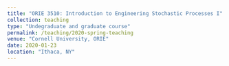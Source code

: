 ```yaml
---
title: "ORIE 3510: Introduction to Engineering Stochastic Processes I"
collection: teaching
type: "Undegraduate and graduate course"
permalink: /teaching/2020-spring-teaching
venue: "Cornell University, ORIE"
date: 2020-01-23
location: "Ithaca, NY"
---
```

